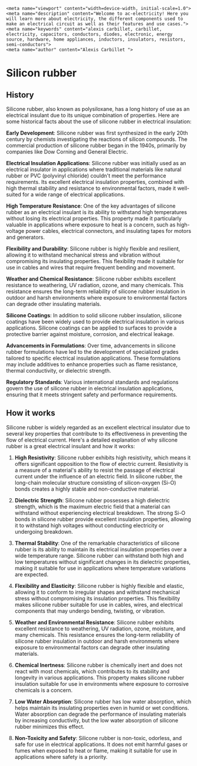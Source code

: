     <meta name="viewport" content="width=device-width, initial-scale=1.0">
    <meta name="description" content="Welcome to ac-electricity! Here you will learn more about electricity, the different components used to make an electrical circuit as well as their features and use cases.">
    <meta name="keywords" content="alexis carbillet, carbillet, electricity, capacitors, conductors, diodes, electronic, energy source, hardware, home appliances, inductors, insulators, resistors, semi-conductors">
    <meta name="author" content="Alexis Carbillet ">
</head>

# Silicon rubber

## History

Silicone rubber, also known as polysiloxane, has a long history of use as an electrical insulant due to its unique combination of properties. Here are some historical facts about the use of silicone rubber in electrical insulation:

**Early Development**: Silicone rubber was first synthesized in the early 20th century by chemists investigating the reactions of silicon compounds. The commercial production of silicone rubber began in the 1940s, primarily by companies like Dow Corning and General Electric.

**Electrical Insulation Applications**: Silicone rubber was initially used as an electrical insulator in applications where traditional materials like natural rubber or PVC (polyvinyl chloride) couldn't meet the performance requirements. Its excellent electrical insulation properties, combined with high thermal stability and resistance to environmental factors, made it well-suited for a wide range of electrical applications.

**High Temperature Resistance**: One of the key advantages of silicone rubber as an electrical insulant is its ability to withstand high temperatures without losing its electrical properties. This property made it particularly valuable in applications where exposure to heat is a concern, such as high-voltage power cables, electrical connectors, and insulating tapes for motors and generators.

**Flexibility and Durability**: Silicone rubber is highly flexible and resilient, allowing it to withstand mechanical stress and vibration without compromising its insulating properties. This flexibility made it suitable for use in cables and wires that require frequent bending and movement.

**Weather and Chemical Resistance**: Silicone rubber exhibits excellent resistance to weathering, UV radiation, ozone, and many chemicals. This resistance ensures the long-term reliability of silicone rubber insulation in outdoor and harsh environments where exposure to environmental factors can degrade other insulating materials.

**Silicone Coatings**: In addition to solid silicone rubber insulation, silicone coatings have been widely used to provide electrical insulation in various applications. Silicone coatings can be applied to surfaces to provide a protective barrier against moisture, corrosion, and electrical leakage.

**Advancements in Formulations**: Over time, advancements in silicone rubber formulations have led to the development of specialized grades tailored to specific electrical insulation applications. These formulations may include additives to enhance properties such as flame resistance, thermal conductivity, or dielectric strength.

**Regulatory Standards**: Various international standards and regulations govern the use of silicone rubber in electrical insulation applications, ensuring that it meets stringent safety and performance requirements.

## How it works

Silicone rubber is widely regarded as an excellent electrical insulator due to several key properties that contribute to its effectiveness in preventing the flow of electrical current. Here's a detailed explanation of why silicone rubber is a great electrical insulant and how it works:

1. **High Resistivity**: Silicone rubber exhibits high resistivity, which means it offers significant opposition to the flow of electric current. Resistivity is a measure of a material's ability to resist the passage of electrical current under the influence of an electric field. In silicone rubber, the long-chain molecular structure consisting of silicon-oxygen (Si-O) bonds creates a highly stable and non-conductive material.

2. **Dielectric Strength**: Silicone rubber possesses a high dielectric strength, which is the maximum electric field that a material can withstand without experiencing electrical breakdown. The strong Si-O bonds in silicone rubber provide excellent insulation properties, allowing it to withstand high voltages without conducting electricity or undergoing breakdown.

3. **Thermal Stability**: One of the remarkable characteristics of silicone rubber is its ability to maintain its electrical insulation properties over a wide temperature range. Silicone rubber can withstand both high and low temperatures without significant changes in its dielectric properties, making it suitable for use in applications where temperature variations are expected.

4. **Flexibility and Elasticity**: Silicone rubber is highly flexible and elastic, allowing it to conform to irregular shapes and withstand mechanical stress without compromising its insulation properties. This flexibility makes silicone rubber suitable for use in cables, wires, and electrical components that may undergo bending, twisting, or vibration.

5. **Weather and Environmental Resistance**: Silicone rubber exhibits excellent resistance to weathering, UV radiation, ozone, moisture, and many chemicals. This resistance ensures the long-term reliability of silicone rubber insulation in outdoor and harsh environments where exposure to environmental factors can degrade other insulating materials.

6. **Chemical Inertness**: Silicone rubber is chemically inert and does not react with most chemicals, which contributes to its stability and longevity in various applications. This property makes silicone rubber insulation suitable for use in environments where exposure to corrosive chemicals is a concern.

7. **Low Water Absorption**: Silicone rubber has low water absorption, which helps maintain its insulating properties even in humid or wet conditions. Water absorption can degrade the performance of insulating materials by increasing conductivity, but the low water absorption of silicone rubber minimizes this effect.

8. **Non-Toxicity and Safety**: Silicone rubber is non-toxic, odorless, and safe for use in electrical applications. It does not emit harmful gases or fumes when exposed to heat or flame, making it suitable for use in applications where safety is a priority.
